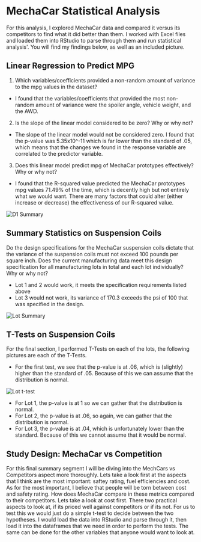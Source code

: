 # MechaCar Statistical Analysis

For this analysis, I explored MechaCar data and compared it versus its competitors to find what it did better than them. I worked with Excel files and loaded them into RStudio to parse through them and run statistical analysis'. You will find my findings below, as well as an included picture.

## Linear Regression to Predict MPG

1) Which variables/coefficients provided a non-random amount of variance to the mpg values in the dataset?

- I found that the variables/coefficients that provided the most non-random amount of variance were the spoiler angle, vehicle weight, and the AWD. 

2) Is the slope of the linear model considered to be zero? Why or why not?

- The slope of the linear model would not be considered zero. I found that the p-value was 5.35x10^-11 which is far lower than the standard of .05, which means that the changes we found in the response variable are correlated to the predictor variable.

3) Does this linear model predict mpg of MechaCar prototypes effectively? Why or why not?

- I found that the R-squared value predicted the MechaCar prototypes mpg values 71.49% of the time, which is decently high but not entirely what we would want. There are many factors that could alter (either increase or decrease) the effectiveness of our R-squared value.

![D1 Summary](https://user-images.githubusercontent.com/75768098/115120740-a8af1000-9f74-11eb-8b7a-7ac9aa24c0c0.png)

## Summary Statistics on Suspension Coils

Do the design specifications for the MechaCar suspension coils dictate that the variance of the suspension coils must not exceed 100 pounds per square inch. Does the current manufacturing data meet this design specification for all manufacturing lots in total and each lot individually? Why or why not?

- Lot 1 and 2 would work, it meets the specification requirements listed above
- Lot 3 would not work, its variance of 170.3 exceeds the psi of 100 that was specified in the design.

![Lot Summary](https://user-images.githubusercontent.com/75768098/115120742-a9e03d00-9f74-11eb-821f-ac90deda7fc3.png)

## T-Tests on Suspension Coils

For the final section, I performed T-Tests on each of the lots, the following pictures are each of the T-Tests.

- For the first test, we see that the p-value is at .06, which is (slightly) higher than the standard of .05. Because of this we can assume that the distribution is normal. 


![Lot t-test](https://user-images.githubusercontent.com/75768098/115120744-ab116a00-9f74-11eb-9554-6bcd4e502839.png)


- For Lot 1, the p-value is at 1 so we can gather that the distribution is normal. 
- For Lot 2, the p-value is at .06, so again, we can gather that the distribution is normal. 
- For Lot 3, the p-value is at .04, which is unfortunately lower than the standard. Because of this we cannot assume that it would be normal. 


## Study Design: MechaCar vs Competition

For this final summary segment I will be diving into the MechCars vs Competitors aspect more thoroughly. Lets take a look first at the aspects that I think are the most important: saftey rating, fuel efficiencies and cost. As for the most important, I believe that people will be torn between cost and safety rating. How does MechaCar compare in these metrics compared to their competitors. Lets take a look at cost first. There two practical aspects to look at, if its priced well against competitors or if its not. For us to test this we would just do a simple t-test to decide between the two hypotheses. I would load the data into RStudio and parse through it, then load it into the dataframes that we need in order to perform the tests. The same can be done for the other variables that anyone would want to look at. 
